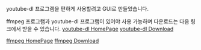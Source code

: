 youtube-dl 프로그램을 편하게 사용할려고 GUI로 만들었습니다.

ffmpeg 프로그램과 youtube-dl 프로그램이 있어야 사용 가능하며 다운로드는 다음 링크에서 받을 수 있습니다.
[youtube-dl HomePage](https://youtube-dl.org/)
[youtube-dl Download](http://ytdl-org.github.io/youtube-dl/download.html)

[ffmpeg HomePage](https://ffmpeg.org/)
[ffmpeg Download](https://ffmpeg.org/download.html)
